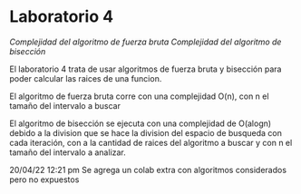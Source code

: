 # Laboratorio 4

*Complejidad del algoritmo de fuerza bruta*
*Complejidad del algoritmo de bisección*

El laboratorio 4 trata de usar algoritmos de fuerza bruta y bisección para poder calcular las raices de una funcion. 

El algoritmo de fuerza bruta corre con una complejidad O(n), con n el tamaño del intervalo a buscar

El algoritmo de bisección se ejecuta con una complejidad de O(alogn) debido a la division que se hace la division del espacio de busqueda con cada iteración, con a la cantidad de raices del algoritmo a buscar y con n el tamaño del intervalo a analizar.

20/04/22 12:21 pm 
Se agrega un colab extra con algoritmos considerados pero no expuestos
